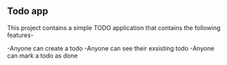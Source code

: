 ## Todo app
This project contains a simple TODO application that
contains the following features-

-Anyone can create a todo
-Anyone can see their exsisting todo
-Anyone can mark a todo as done